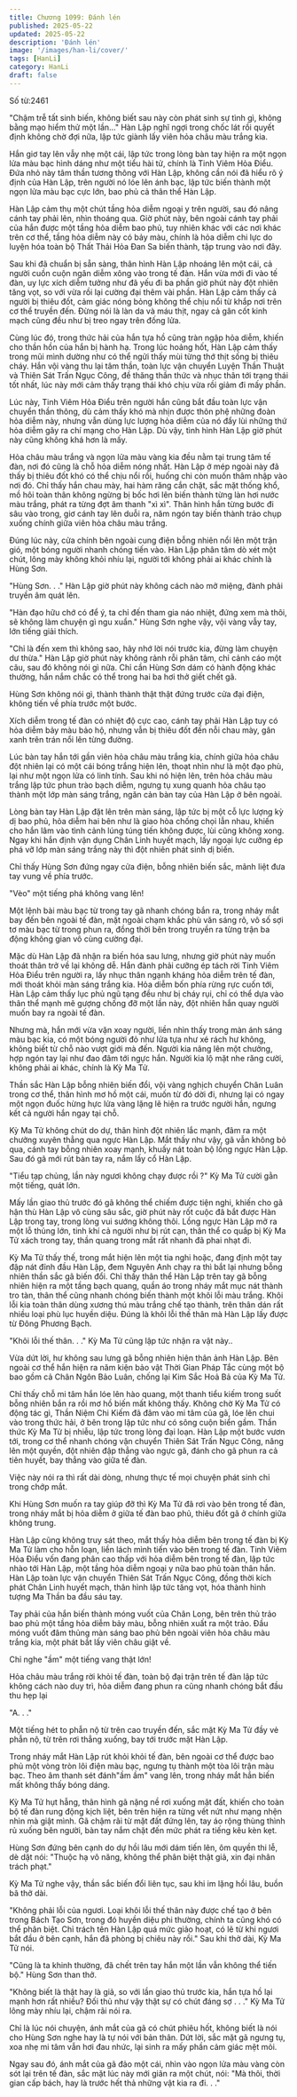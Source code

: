 ```yaml
---
title: Chương 1099: Đánh lén
published: 2025-05-22
updated: 2025-05-22
description: 'Đánh lén'
image: '/images/han-li/cover/'
tags: [HanLi]
category: HanLi
draft: false
---
```


Số từ:2461  










"Chậm trễ tất sinh biến, không biết sau này còn phát sinh sự tình gì, không bằng mạo hiểm thử một lần..." Hàn Lập nghĩ ngợi trong chốc lát rồi quyết định không chờ đợi nữa, lập tức giành lấy viên hỏa châu màu trắng kia.

Hắn giơ tay lên vẫy nhẹ một cái, lập tức trong lòng bàn tay hiện ra một ngọn lửa màu bạc hình dáng như một tiểu hài tử, chính là Tinh Viêm Hỏa Điểu. Đứa nhỏ này tâm thần tương thông với Hàn Lập, không cần nói đã hiểu rõ ý định của Hàn Lập, trên người nó lóe lên ánh bạc, lập tức biến thành một ngọn lửa màu bạc cực lớn, bao phủ cả thân thể Hàn Lập.

Hàn Lập cảm thụ một chút tầng hỏa diễm ngoại y trên người, sau đó nâng cánh tay phải lên, nhìn thoáng qua. Giờ phút này, bên ngoài cánh tay phải của hắn được một tầng hỏa diễm bao phủ, tuy nhiên khác với các nơi khác trên cơ thể, tầng hỏa diễm này có bảy màu, chính là hỏa diễm chi lực do luyện hóa toàn bộ Thất Thải Hỏa Đan Sa biến thành, tập trung vào nơi đây.

Sau khi đã chuẩn bị sẵn sàng, thân hình Hàn Lập nhoáng lên một cái, cả người cuồn cuộn ngân diễm xông vào trong tế đàn. Hắn vừa mới đi vào tế đàn, uy lực xích diễm tưởng như đã yếu đi ba phần giờ phút này đột nhiên tăng vọt, so với vừa rồi lại cường đại thêm vài phần. Hàn Lập cảm thấy cả người bị thiêu đốt, cảm giác nóng bỏng không thể chịu nổi từ khắp nơi trên cơ thể truyền đến. Đừng nói là làn da và máu thịt, ngay cả gân cốt kinh mạch cũng đều như bị treo ngay trên đống lửa.

Cùng lúc đó, trong thức hải của hắn tựa hồ cũng tràn ngập hỏa diễm, khiến cho thần hồn của hắn bị hành hạ. Trong lúc hoảng hốt, Hàn Lập cảm thấy trong mũi mình dường như có thể ngửi thấy mùi từng thớ thịt sống bị thiêu cháy. Hắn vội vàng thu lại tâm thần, toàn lực vận chuyển Luyện Thần Thuật và Thiên Sát Trấn Ngục Công, đề thăng thần thức và nhục thân tới trạng thái tốt nhất, lúc này mới cảm thấy trạng thái khó chịu vừa rồi giảm đi mấy phần.

Lúc này, Tinh Viêm Hỏa Điểu trên người hắn cũng bắt đầu toàn lực vận chuyển thần thông, dù cảm thấy khó mà nhịn được thôn phệ những đoàn hỏa diễm này, nhưng vẫn dùng lực lượng hỏa diễm của nó đẩy lùi những thứ hỏa diễm gây ra chí mạng cho Hàn Lập. Dù vậy, tình hình Hàn Lập giờ phút này cũng không khá hơn là mấy.

Hỏa châu màu trắng và ngọn lửa màu vàng kia đều nằm tại trung tâm tế đàn, nơi đó cũng là chỗ hỏa diễm nóng nhất. Hàn Lập ở mép ngoài này đã thấy bị thiêu đốt khó có thể chịu nổi rồi, huống chi còn muốn thâm nhập vào nơi đó. Chỉ thấy hắn chau mày, hai hàm răng cắn chặt, sắc mặt thống khổ, mồ hôi toàn thân không ngừng bị bốc hơi lên biến thành từng làn hơi nước màu trắng, phát ra từng đợt âm thanh "xì xì". Thân hình hắn từng bước đi sâu vào trong, giơ cánh tay lên duỗi ra, năm ngón tay biến thành trảo chụp xuống chính giữa viên hỏa châu màu trắng.

Đúng lúc này, cửa chính bên ngoài cung điện bỗng nhiên nổi lên một trận gió, một bóng người nhanh chóng tiến vào. Hàn Lập phân tâm dò xét một chút, lông mày không khỏi nhíu lại, người tới không phải ai khác chính là Hùng Sơn.

"Hùng Sơn. . ." Hàn Lập giờ phút này không cách nào mở miệng, đành phải truyền âm quát lên.

"Hàn đạo hữu chớ có để ý, ta chỉ đến tham gia náo nhiệt, đứng xem mà thôi, sẽ không làm chuyện gì ngu xuẩn." Hùng Sơn nghe vậy, vội vàng vẫy tay, lớn tiếng giải thích.

"Chỉ là đến xem thì không sao, hãy nhớ lời nói trước kia, đừng làm chuyện dư thừa." Hàn Lập giờ phút này không rảnh rỗi phân tâm, chỉ cảnh cáo một câu, sau đó không nói gì nữa. Chỉ cần Hùng Sơn dám có hành động khác thường, hắn nắm chắc có thể trong hai ba hơi thở giết chết gã.

Hùng Sơn không nói gì, thành thành thật thật đứng trước cửa đại điện, không tiến về phía trước một bước.

Xích diễm trong tế đàn có nhiệt độ cực cao, cánh tay phải Hàn Lập tuy có hỏa diễm bảy màu bảo hộ, nhưng vẫn bị thiêu đốt đến nỗi chau mày, gân xanh trên trán nổi lên từng đường.

Lúc bàn tay hắn tới gần viên hỏa châu màu trắng kia, chính giữa hỏa châu đột nhiên lại có một cái bóng trắng hiện lên, thoạt nhìn như là một đạo phù, lại như một ngọn lửa có linh tính. Sau khi nó hiện lên, trên hỏa châu màu trắng lập tức phun trào bạch diễm, ngưng tụ xung quanh hỏa châu tạo thành một lớp màn sáng trắng, ngăn cản bàn tay của Hàn Lập ở bên ngoài.

Lòng bàn tay Hàn Lập đặt lên trên màn sáng, lập tức bị một cỗ lực lượng kỳ dị bao phủ, hỏa diễm hai bên như là giao hòa chống chọi lẫn nhau, khiến cho hắn lâm vào tình cảnh lúng túng tiến không được, lùi cũng không xong. Ngay khi hắn định vận dụng Chân Linh huyết mạch, lấy ngoại lực cưỡng ép phá vỡ lớp màn sáng trắng này thì đột nhiên phát sinh dị biến.

Chỉ thấy Hùng Sơn đứng ngay cửa điện, bỗng nhiên biến sắc, mãnh liệt đưa tay vung về phía trước.

"Vèo" một tiếng phá không vang lên!

Một lệnh bài màu bạc từ trong tay gã nhanh chóng bắn ra, trong nháy mắt bay đến bên ngoài tế đàn, mặt ngoài chạm khắc phù văn sáng rõ, vô số sợi tơ màu bạc từ trong phun ra, đồng thời bên trong truyền ra từng trận ba động không gian vô cùng cường đại.

Mặc dù Hàn Lập đã nhận ra biến hóa sau lưng, nhưng giờ phút này muốn thoát thân trở về lại không dễ. Hắn đành phải cưỡng ép tách rời Tinh Viêm Hỏa Điểu trên người ra, lấy nhục thân ngạnh kháng hỏa diễm trên tế đàn, mới thoát khỏi màn sáng trắng kia. Hỏa diễm bốn phía rừng rực cuốn tới, Hàn Lập cảm thấy lục phủ ngũ tạng đều như bị cháy rụi, chỉ có thể dựa vào thân thể mạnh mẽ gượng chống đỡ một lần này, đột nhiên hắn quay người muốn bay ra ngoài tế đàn.

Nhưng mà, hắn mới vừa vặn xoay người, liền nhìn thấy trong màn ánh sáng màu bạc kia, có một bóng người đỏ như lửa tựa như xé rách hư không, không biết từ chỗ nào vượt giới mà đến. Người kia nâng lên một chưởng, hợp ngón tay lại như đao đâm tới ngực hắn. Người kia lộ mặt nhe răng cười, không phải ai khác, chính là Kỳ Ma Tử.

Thần sắc Hàn Lập bỗng nhiên biến đổi, vội vàng nghịch chuyển Chân Luân trong cơ thể, thân hình mơ hồ một cái, muốn từ đó dời đi, nhưng lại có ngay một ngọn đuốc hừng hực lửa vàng lặng lẽ hiện ra trước người hắn, ngưng kết cả người hắn ngay tại chỗ.

Kỳ Ma Tử không chút do dự, thân hình đột nhiên lắc mạnh, đâm ra một chưởng xuyên thẳng qua ngực Hàn Lập. Mắt thấy như vậy, gã vẫn không bỏ qua, cánh tay bỗng nhiên xoay mạnh, khuấy nát toàn bộ lồng ngực Hàn Lập. Sau đó gã mới rút bàn tay ra, nắm lấy cổ Hàn Lập.

"Tiểu tạp chủng, lần này ngươi không chạy được rồi ?" Kỳ Ma Tử cười gằn một tiếng, quát lớn.

Mấy lần giao thủ trước đó gã không thể chiếm được tiện nghi, khiến cho gã hận thù Hàn Lập vô cùng sâu sắc, giờ phút này rốt cuộc đã bắt được Hàn Lập trong tay, trong lòng vui sướng không thôi. Lồng ngực Hàn Lập mở ra một lỗ thủng lớn, tinh khí cả người như bị rút cạn, thân thể co quắp bị Kỳ Ma Tử xách trong tay, thần quang trong mắt rất nhanh đã phai nhạt đi.

Kỳ Ma Tử thấy thế, trong mắt hiện lên một tia nghi hoặc, đang định một tay đập nát đỉnh đầu Hàn Lập, đem Nguyên Anh chạy ra thì bắt lại nhưng bỗng nhiên thần sắc gã biến đổi. Chỉ thấy thân thể Hàn Lập trên tay gã bỗng nhiên hiện ra một tầng bạch quang, quần áo trong nháy mắt mục nát thành tro tàn, thân thể cũng nhanh chóng biến thành một khôi lỗi màu trắng. Khôi lỗi kia toàn thân dùng xương thú màu trắng chế tạo thành, trên thân dán rất nhiều loại phù lục huyền diệu. Đúng là khôi lỗi thế thân mà Hàn Lập lấy được từ Đông Phương Bạch.

"Khôi lỗi thế thân. . ." Kỳ Ma Tử cũng lập tức nhận ra vật này..

Vừa dứt lời, hư không sau lưng gã bỗng nhiên hiện thân ảnh Hàn Lập. Bên ngoài cơ thể hắn hiện ra năm kiện bảo vật Thời Gian Pháp Tắc cùng một bộ bao gồm cả Chân Ngôn Bảo Luân, chống lại Kim Sắc Hoả Bả của Kỳ Ma Tử.

Chỉ thấy chỗ mi tâm hắn lóe lên hào quang, một thanh tiểu kiếm trong suốt bỗng nhiên bắn ra rồi mơ hồ biến mất không thấy. Không chờ Kỳ Ma Tử có động tác gì, Thần Niệm Chi Kiếm đã đâm vào mi tâm của gã, lóe lên chui vào trong thức hải, ở bên trong lập tức như có sông cuộn biển gầm. Thần thức Kỳ Ma Tử bị nhiễu, lập tức trong lòng đại loạn. Hàn Lập một bước vươn tới, trong cơ thể nhanh chóng vận chuyển Thiên Sát Trấn Ngục Công, nâng lên một quyền, đột nhiên đập thẳng vào ngực gã, đánh cho gã phun ra cả tiên huyết, bay thẳng vào giữa tế đàn.

Việc này nói ra thì rất dài dòng, nhưng thực tế mọi chuyện phát sinh chỉ trong chớp mắt.

Khi Hùng Sơn muốn ra tay giúp đỡ thì Kỳ Ma Tử đã rơi vào bên trong tế đàn, trong nháy mắt bị hỏa diễm ở giữa tế đàn bao phủ, thiêu đốt gã ở chính giữa không trung.

Hàn Lập cũng không truy sát theo, mắt thấy hỏa diễm bên trong tế đàn bị Kỳ Ma Tử làm cho hỗn loạn, liền lách mình tiến vào bên trong tế đàn. Tinh Viêm Hỏa Điểu vốn đang phân cao thấp với hỏa diễm bên trong tế đàn, lập tức nhào tới Hàn Lập, một tầng hỏa diễm ngoại y nữa bao phủ toàn thân hắn. Hàn Lập toàn lực vận chuyển Thiên Sát Trấn Ngục Công, đồng thời kích phát Chân Linh huyết mạch, thân hình lập tức tăng vọt, hóa thành hình tượng Ma Thần ba đầu sáu tay.

Tay phải của hắn biến thành móng vuốt của Chân Long, bên trên thủ trảo bao phủ một tầng hỏa diễm bảy màu, bỗng nhiên xuất ra một trảo. Đầu móng vuốt đâm thủng màn sáng bao phủ bên ngoài viên hỏa châu màu trắng kia, một phát bắt lấy viên châu giật về.

Chỉ nghe "ầm" một tiếng vang thật lớn!

Hỏa châu màu trắng rời khỏi tế đàn, toàn bộ đại trận trên tế đàn lập tức không cách nào duy trì, hỏa diễm đang phun ra cũng nhanh chóng bắt đầu thu hẹp lại

"A. . ."

Một tiếng hét to phẫn nộ từ trên cao truyền đến, sắc mặt Kỳ Ma Tử đầy vẻ phẫn nộ, từ trên rơi thẳng xuống, bay tới trước mặt Hàn Lập.

Trong nháy mắt Hàn Lập rút khỏi khỏi tế đàn, bên ngoài cơ thể được bao phủ một vòng tròn lôi điện màu bạc, ngưng tụ thành một tòa lôi trận màu bạc. Theo âm thanh sét đánh"ầm ầm" vang lên, trong nháy mắt hắn biến mất không thấy bóng dáng.

Kỳ Ma Tử hụt hẫng, thân hình gã nặng nề rơi xuống mặt đất, khiến cho toàn bộ tế đàn rung động kịch liệt, bên trên hiện ra từng vết nứt như mạng nhện nhìn mà giật mình. Gã chậm rãi từ mặt đất đứng lên, tay áo rộng thùng thình rủ xuống bên người, bàn tay nắm chặt đến mức phát ra tiếng kêu kèn kẹt.

Hùng Sơn đứng bên cạnh do dự hồi lâu mới dám tiến lên, ôm quyền thi lễ, dè dặt nói: "Thuộc hạ vô năng, không thể phân biệt thật giả, xin đại nhân trách phạt."

Kỳ Ma Tử nghe vậy, thần sắc biến đổi liên tục, sau khi im lặng hồi lâu, buồn bã thở dài.

"Không phải lỗi của ngươi. Loại khôi lỗi thế thân này được chế tạo ở bên trong Bách Tạo Sơn, trong đó huyền diệu phi thường, chính ta cũng khó có thể phân biệt. Chỉ trách tên Hàn Lập quá mức giảo hoạt, có lẽ từ khi ngươi bắt đầu ở bên cạnh, hắn đã phòng bị chiêu này rồi." Sau khi thở dài, Kỳ Ma Tử nói.

"Cũng là ta khinh thường, đã chết trên tay hắn một lần vẫn không thể tiến bộ." Hùng Sơn than thở.

"Không biết là thật hay là giả, so với lần giao thủ trước kia, hắn tựa hồ lại mạnh hơn rất nhiều? Đối thủ như vậy thật sự có chút đáng sợ . . ." Kỳ Ma Tử lông mày nhíu lại, chậm rãi nói ra.

Chỉ là lúc nói chuyện, ánh mắt của gã có chút phiêu hốt, không biết là nói cho Hùng Sơn nghe hay là tự nói với bản thân. Dứt lời, sắc mặt gã ngưng tụ, xoa nhẹ mi tâm vẫn hơi đau nhức, lại sinh ra mấy phần cảm giác mệt mỏi.

Ngay sau đó, ánh mắt của gã đảo một cái, nhìn vào ngọn lửa màu vàng còn sót lại trên tế đàn, sắc mặt lúc này mới giãn ra một chút, nói: "Mà thôi, thời gian cấp bách, hay là trước hết thả những vật kia ra đi. . ."
